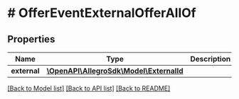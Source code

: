 # # OfferEventExternalOfferAllOf

## Properties

Name | Type | Description | Notes
------------ | ------------- | ------------- | -------------
**external** | [**\OpenAPI\AllegroSdk\Model\ExternalId**](ExternalId.md) |  | [optional]

[[Back to Model list]](../../README.md#models) [[Back to API list]](../../README.md#endpoints) [[Back to README]](../../README.md)
